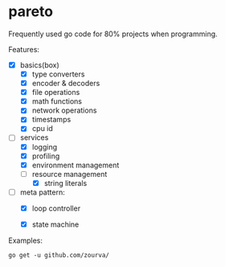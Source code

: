 # pareto
Frequently used go code for 80% projects when programming.

Features:
- [x] basics(box)
  - [x] type converters
  - [x] encoder & decoders
  - [x] file operations
  - [x] math functions
  - [x] network operations
  - [x] timestamps
  - [x] cpu id
- [ ] services
  - [x] logging
  - [x] profiling
  - [x] environment management
  - [ ] resource management
    - [x] string literals 
- [ ] meta pattern:
  - [x] loop controller 
  - [x] state machine


Examples:
```
go get -u github.com/zourva/
```
